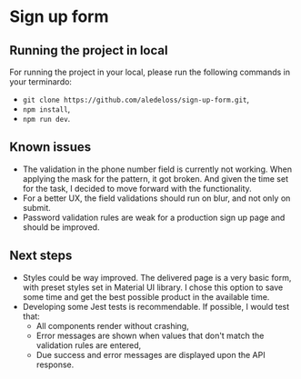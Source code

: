 # Sign up form

## Running the project in local

For running the project in your local, please run the following commands in your terminardo:

- `git clone https://github.com/aledeloss/sign-up-form.git`,
- `npm install`,
- `npm run dev`.

## Known issues

- The validation in the phone number field is currently not working. When applying the mask for the pattern, it got broken. And given the time set for the task, I decided to move forward with the functionality.
- For a better UX, the field validations should run on blur, and not only on submit.
- Password validation rules are weak for a production sign up page and should be improved.

## Next steps

- Styles could be way improved. The delivered page is a very basic form, with preset styles set in Material UI library. I chose this option to save some time and get the best possible product in the available time.
- Developing some Jest tests is recommendable. If possible, I would test that:
  - All components render without crashing,
  - Error messages are shown when values that don't match the validation rules are entered,
  - Due success and error messages are displayed upon the API response.
